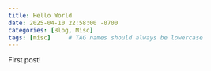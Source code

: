 ```yaml
---
title: Hello World
date: 2025-04-10 22:58:00 -0700
categories: [Blog, Misc]
tags: [misc]     # TAG names should always be lowercase
---
```


First post!
